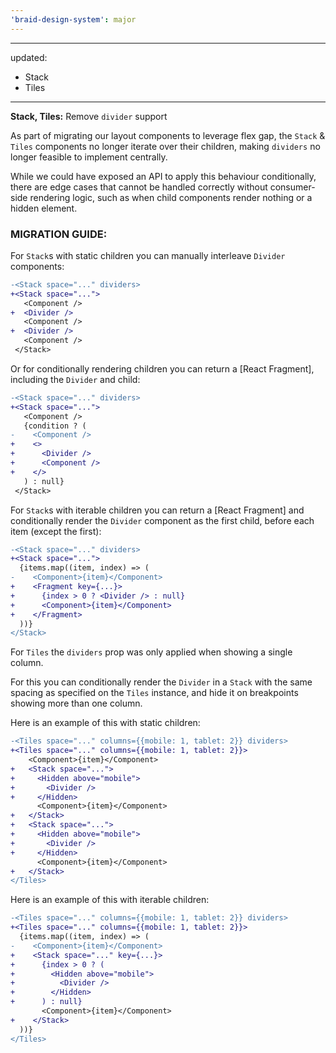```yaml
---
'braid-design-system': major
---
```


---
updated:
  - Stack
  - Tiles
---

**Stack, Tiles:** Remove `divider` support

As part of migrating our layout components to leverage flex gap, the `Stack` & `Tiles` components no longer iterate over their children, making `dividers` no longer feasible to implement centrally.

While we could have exposed an API to apply this behaviour conditionally, there are edge cases that cannot be handled correctly without consumer-side rendering logic, such as when child components render nothing or a hidden element.

### MIGRATION GUIDE:
For `Stack`s with static children you can manually interleave `Divider` components:
```diff
-<Stack space="..." dividers>
+<Stack space="...">
   <Component />
+  <Divider />
   <Component />
+  <Divider />
   <Component />
 </Stack>
```

Or for conditionally rendering children you can return a [React Fragment], including the `Divider` and child:
```diff
-<Stack space="..." dividers>
+<Stack space="...">
   <Component />
   {condition ? (
-    <Component />
+    <>
+      <Divider />
+      <Component />
+    </>
   ) : null}
 </Stack>
```

For `Stack`s with iterable children you can return a [React Fragment] and conditionally render the `Divider` component as the first child, before each item (except the first):
```diff
-<Stack space="..." dividers>
+<Stack space="...">
  {items.map((item, index) => (
-    <Component>{item}</Component>
+    <Fragment key={...}>
+      {index > 0 ? <Divider /> : null}
+      <Component>{item}</Component>
+    </Fragment>
  ))}
</Stack>
```

For `Tiles` the `dividers` prop was only applied when showing a single column.

For this you can conditionally render the `Divider` in a `Stack` with the same spacing as specified on the `Tiles` instance, and hide it on breakpoints showing more than one column.

Here is an example of this with static children:

```diff
-<Tiles space="..." columns={{mobile: 1, tablet: 2}} dividers>
+<Tiles space="..." columns={{mobile: 1, tablet: 2}}>
    <Component>{item}</Component>
+   <Stack space="...">
+     <Hidden above="mobile">
+       <Divider />
+     </Hidden>
      <Component>{item}</Component>
+   </Stack>
+   <Stack space="...">
+     <Hidden above="mobile">
+       <Divider />
+     </Hidden>
      <Component>{item}</Component>
+   </Stack>
</Tiles>
```

Here is an example of this with iterable children:

```diff
-<Tiles space="..." columns={{mobile: 1, tablet: 2}} dividers>
+<Tiles space="..." columns={{mobile: 1, tablet: 2}}>
  {items.map((item, index) => (
-    <Component>{item}</Component>
+    <Stack space="..." key={...}>
+      {index > 0 ? (
+        <Hidden above="mobile">
+          <Divider />
+        </Hidden>
+      ) : null}
       <Component>{item}</Component>
+    </Stack>
  ))}
</Tiles>
```
